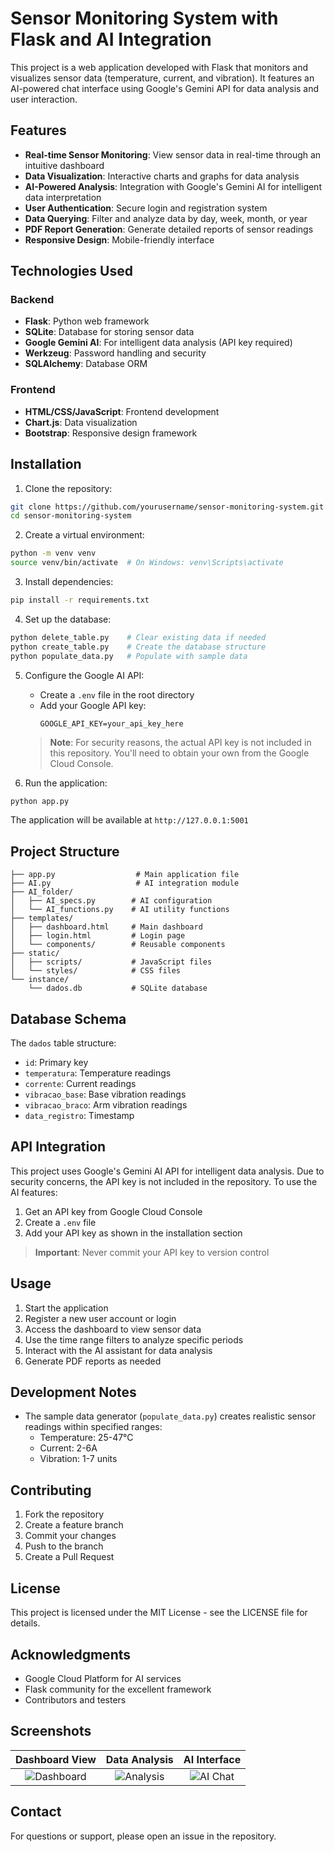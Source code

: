 # Sensor Monitoring System with Flask and AI Integration

This project is a web application developed with Flask that monitors and visualizes sensor data (temperature, current, and vibration). It features an AI-powered chat interface using Google's Gemini API for data analysis and user interaction.

## Features

- **Real-time Sensor Monitoring**: View sensor data in real-time through an intuitive dashboard
- **Data Visualization**: Interactive charts and graphs for data analysis
- **AI-Powered Analysis**: Integration with Google's Gemini AI for intelligent data interpretation
- **User Authentication**: Secure login and registration system
- **Data Querying**: Filter and analyze data by day, week, month, or year
- **PDF Report Generation**: Generate detailed reports of sensor readings
- **Responsive Design**: Mobile-friendly interface

## Technologies Used

### Backend
- **Flask**: Python web framework
- **SQLite**: Database for storing sensor data
- **Google Gemini AI**: For intelligent data analysis (API key required)
- **Werkzeug**: Password handling and security
- **SQLAlchemy**: Database ORM

### Frontend
- **HTML/CSS/JavaScript**: Frontend development
- **Chart.js**: Data visualization
- **Bootstrap**: Responsive design framework

## Installation

1. Clone the repository:
```bash
git clone https://github.com/yourusername/sensor-monitoring-system.git
cd sensor-monitoring-system
```

2. Create a virtual environment:
```bash
python -m venv venv
source venv/bin/activate  # On Windows: venv\Scripts\activate
```

3. Install dependencies:
```bash
pip install -r requirements.txt
```

4. Set up the database:
```bash
python delete_table.py    # Clear existing data if needed
python create_table.py    # Create the database structure
python populate_data.py   # Populate with sample data
```

5. Configure the Google AI API:
   - Create a `.env` file in the root directory
   - Add your Google API key:
     ```
     GOOGLE_API_KEY=your_api_key_here
     ```
   > **Note**: For security reasons, the actual API key is not included in this repository. You'll need to obtain your own from the Google Cloud Console.

6. Run the application:
```bash
python app.py
```

The application will be available at `http://127.0.0.1:5001`

## Project Structure

```
├── app.py                  # Main application file
├── AI.py                   # AI integration module
├── AI_folder/             
│   ├── AI_specs.py        # AI configuration
│   └── AI_functions.py    # AI utility functions
├── templates/             
│   ├── dashboard.html     # Main dashboard
│   ├── login.html         # Login page
│   └── components/        # Reusable components
├── static/
│   ├── scripts/           # JavaScript files
│   └── styles/            # CSS files
└── instance/
    └── dados.db           # SQLite database
```

## Database Schema

The `dados` table structure:
- `id`: Primary key
- `temperatura`: Temperature readings
- `corrente`: Current readings
- `vibracao_base`: Base vibration readings
- `vibracao_braco`: Arm vibration readings
- `data_registro`: Timestamp

## API Integration

This project uses Google's Gemini AI API for intelligent data analysis. Due to security concerns, the API key is not included in the repository. To use the AI features:

1. Get an API key from Google Cloud Console
2. Create a `.env` file
3. Add your API key as shown in the installation section

> **Important**: Never commit your API key to version control

## Usage

1. Start the application
2. Register a new user account or login
3. Access the dashboard to view sensor data
4. Use the time range filters to analyze specific periods
5. Interact with the AI assistant for data analysis
6. Generate PDF reports as needed

## Development Notes

- The sample data generator (`populate_data.py`) creates realistic sensor readings within specified ranges:
  - Temperature: 25-47°C
  - Current: 2-6A
  - Vibration: 1-7 units

## Contributing

1. Fork the repository
2. Create a feature branch
3. Commit your changes
4. Push to the branch
5. Create a Pull Request

## License

This project is licensed under the MIT License - see the LICENSE file for details.

## Acknowledgments

- Google Cloud Platform for AI services
- Flask community for the excellent framework
- Contributors and testers

## Screenshots

| Dashboard View | Data Analysis | AI Interface |
|:-------------:|:-------------:|:------------:|
| ![Dashboard](screenshots/dashboard.png) | ![Analysis](screenshots/analysis.png) | ![AI Chat](screenshots/ai_chat.png) |

## Contact

For questions or support, please open an issue in the repository.